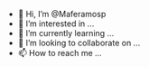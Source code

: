 - 👋 Hi, I’m @Maferamosp
- 👀 I’m interested in ...
- 🌱 I’m currently learning ...
- 💞️ I’m looking to collaborate on ...
- 📫 How to reach me ...

<!---
Maferamosp/Maferamosp is a ✨ special ✨ repository because its `README.md` (this file) appears on your GitHub profile.
You can click the Preview link to take a look at your changes.
--->
